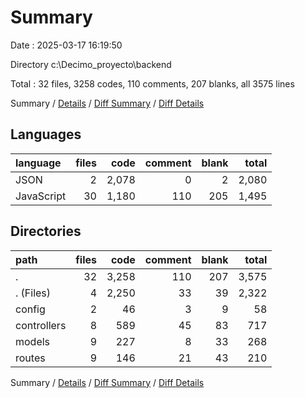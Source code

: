 # Summary

Date : 2025-03-17 16:19:50

Directory c:\\Decimo_proyecto\\backend

Total : 32 files,  3258 codes, 110 comments, 207 blanks, all 3575 lines

Summary / [Details](details.md) / [Diff Summary](diff.md) / [Diff Details](diff-details.md)

## Languages
| language | files | code | comment | blank | total |
| :--- | ---: | ---: | ---: | ---: | ---: |
| JSON | 2 | 2,078 | 0 | 2 | 2,080 |
| JavaScript | 30 | 1,180 | 110 | 205 | 1,495 |

## Directories
| path | files | code | comment | blank | total |
| :--- | ---: | ---: | ---: | ---: | ---: |
| . | 32 | 3,258 | 110 | 207 | 3,575 |
| . (Files) | 4 | 2,250 | 33 | 39 | 2,322 |
| config | 2 | 46 | 3 | 9 | 58 |
| controllers | 8 | 589 | 45 | 83 | 717 |
| models | 9 | 227 | 8 | 33 | 268 |
| routes | 9 | 146 | 21 | 43 | 210 |

Summary / [Details](details.md) / [Diff Summary](diff.md) / [Diff Details](diff-details.md)